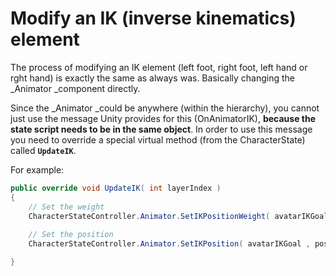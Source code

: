 # Modify an IK (inverse kinematics) element

The process of modifying an IK element (left foot, right foot, left hand or rght hand) is exactly the same as always was. Basically changing the _Animator _component directly.

Since the _Animator _could be anywhere (within the hierarchy), you cannot just use the message Unity provides for this (OnAnimatorIK), **because the state script needs to be in the same object**. In order to use this message you need to override a special virtual method (from the CharacterState) called **`UpdateIK`**.

For example:

```csharp
public override void UpdateIK( int layerIndex )
{
    // Set the weight
    CharacterStateController.Animator.SetIKPositionWeight( avatarIKGoal , positionWeight );
    
    // Set the position
    CharacterStateController.Animator.SetIKPosition( avatarIKGoal , position);    

}
```

